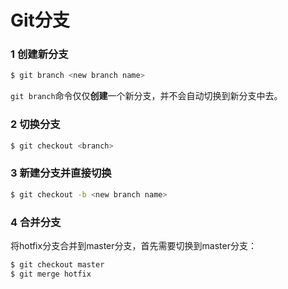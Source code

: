 # Git分支

### 1 创建新分支

```bash
$ git branch <new branch name>
```

`git branch`命令仅仅**创建**一个新分支，并不会自动切换到新分支中去。

### 2 切换分支

```bash
$ git checkout <branch>
```

### 3 新建分支并直接切换

```bash
$ git checkout -b <new branch name>
```

### 4 合并分支

将hotfix分支合并到master分支，首先需要切换到master分支：

```bash
$ git checkout master
$ git merge hotfix
```

